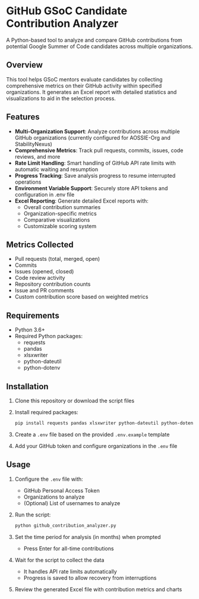 
# GitHub GSoC Candidate Contribution Analyzer

A Python-based tool to analyze and compare GitHub contributions from potential Google Summer of Code candidates across multiple organizations.

## Overview

This tool helps GSoC mentors evaluate candidates by collecting comprehensive metrics on their GitHub activity within specified organizations. It generates an Excel report with detailed statistics and visualizations to aid in the selection process.

## Features

- **Multi-Organization Support**: Analyze contributions across multiple GitHub organizations (currently configured for AOSSIE-Org and StabilityNexus)
- **Comprehensive Metrics**: Track pull requests, commits, issues, code reviews, and more
- **Rate Limit Handling**: Smart handling of GitHub API rate limits with automatic waiting and resumption
- **Progress Tracking**: Save analysis progress to resume interrupted operations
- **Environment Variable Support**: Securely store API tokens and configuration in .env file
- **Excel Reporting**: Generate detailed Excel reports with:
  - Overall contribution summaries
  - Organization-specific metrics
  - Comparative visualizations
  - Customizable scoring system

## Metrics Collected

- Pull requests (total, merged, open)
- Commits
- Issues (opened, closed)
- Code review activity
- Repository contribution counts
- Issue and PR comments
- Custom contribution score based on weighted metrics

## Requirements

- Python 3.6+
- Required Python packages:
  - requests
  - pandas
  - xlsxwriter
  - python-dateutil
  - python-dotenv

## Installation

1. Clone this repository or download the script files
2. Install required packages:

   ```bash
   pip install requests pandas xlsxwriter python-dateutil python-dotenv
   ```

3. Create a `.env` file based on the provided `.env.example` template
4. Add your GitHub token and configure organizations in the `.env` file

## Usage

1. Configure the `.env` file with:
   - GitHub Personal Access Token
   - Organizations to analyze
   - (Optional) List of usernames to analyze
2. Run the script:

   ```bash
   python github_contribution_analyzer.py
   ```

3. Set the time period for analysis (in months) when prompted
   - Press Enter for all-time contributions
4. Wait for the script to collect the data
   - It handles API rate limits automatically
   - Progress is saved to allow recovery from interruptions
5. Review the generated Excel file with contribution metrics and charts
